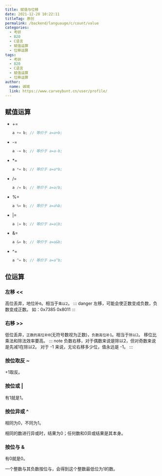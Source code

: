 ```yaml
---
title: 赋值与位移
date: 2021-12-28 10:22:11
titleTag: 原创
permalink: /backend/languauge/c/count/value
categories: 
  - 考研
  - 820
  - C语言
  - 赋值运算
  - 位移运算
tags: 
  - 考研
  - 820
  - C语言
  - 赋值运算
  - 位移运算
author: 
  name: 诚城
  link: https://www.carveybunt.cn/user/profile/
---
```

## 赋值运算
- +=
  
  ```c
  a += b; // 等价于 a=a+b;
  ```
- -=
  
  ```c
  a -= b; // 等价于 a=a-b;
  ```
- *=
  
  ```c
  a *= b; // 等价于 a=a*b;
  ```
- /=
  
  ```c
  a /= b; // 等价于 a=a/b;
  ```
- %=
  
  ```c
  a %= b; // 等价于 a=a%b;
  ```
- |=
  
  ```c
  a |= b; // 等价于 a=a|b;
  ```
- &=
  
  ```c
  a &= b; // 等价于 a=a&b;
  ```
- ^=
  
  ```c
  a ^= b; // 等价于 a=a^b;
  ```
## 位运算
### 左移 <<
高位丢弃，地位补`0`。相当于`乘以2`。
::: danger
左移，可能会使正数变成负数，负数变成正数。
如：0x7385   0x8011
:::
### 右移 >>
低位丢弃，`正数的高位补0`(无符号数视为正数)，`负数高位补1`。相当于`除以2`。
移位比乘法和除法效率要高。
::: note
负数右移，对于偶数来说是除以2，但对奇数来说是先减1在除以2。
对于 -1 来说，无论右移多少位，值永远是 -1。
:::
### 按位取反 ~
+1取反。
### 按位或 |
有1就是1。
### 按位异或 ^
相同为0，不同为1。

相同的数进行异或时，结果为0；任何数和0异或结果是其本身。

### 按位与 &
有0就是0。

一个整数与其负数按位与，会得到这个整数最低位为1的数。